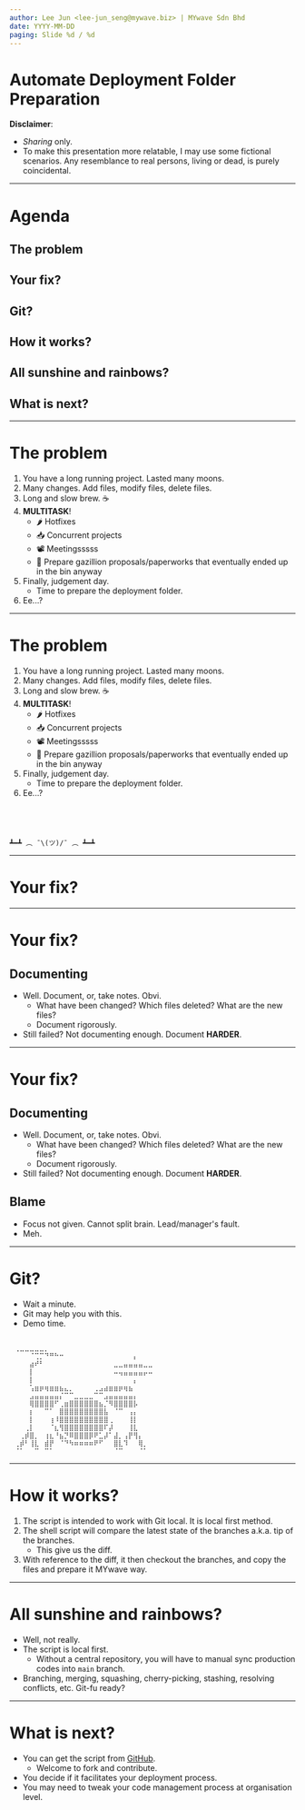 ```yaml
---
author: Lee Jun <lee-jun_seng@mywave.biz> | MYwave Sdn Bhd
date: YYYY-MM-DD
paging: Slide %d / %d
---
```


# Automate Deployment Folder Preparation

**Disclaimer**:

- *Sharing* only.
- To make this presentation more relatable, I may use some fictional scenarios. Any resemblance to real persons, living or dead, is purely coincidental.

---

# Agenda

## The problem

## Your fix?

## Git?

## How it works?

## All sunshine and rainbows?

## What is next?

---

# The problem

1. You have a long running project. Lasted many moons.
2. Many changes. Add files, modify files, delete files.
3. Long and slow brew. ☕️
4. **MULTITASK**!
   - 🌶️ Hotfixes
   - 📥 Concurrent projects
   - 📽️ Meetingsssss
   - 📄 Prepare gazillion proposals/paperworks that eventually ended up in the bin anyway
5. Finally, judgement day.
   - Time to prepare the deployment folder.
6. Ee...?

---

# The problem

1. You have a long running project. Lasted many moons.
2. Many changes. Add files, modify files, delete files.
3. Long and slow brew. ☕️
4. **MULTITASK**!
   - 🌶️ Hotfixes
   - 📥 Concurrent projects
   - 📽️ Meetingsssss
   - 📄 Prepare gazillion proposals/paperworks that eventually ended up in the bin anyway
5. Finally, judgement day.
   - Time to prepare the deployment folder.
6. Ee...?

```




┻━┻ ︵ ¯\(ツ)/¯ ︵ ┻━┻
```

---

# Your fix?

---

# Your fix?

## Documenting

- Well. Document, or, take notes. Obvi.
  - What have been changed? Which files deleted? What are the new files?
  - Document rigorously.
- Still failed? Not documenting enough. Document **HARDER**.

---

# Your fix?

## Documenting

- Well. Document, or, take notes. Obvi.
  - What have been changed? Which files deleted? What are the new files?
  - Document rigorously.
- Still failed? Not documenting enough. Document **HARDER**.

## Blame

- Focus not given. Cannot split brain. Lead/manager's fault.
- Meh.

---

# Git?

- Wait a minute.
- Git may help you with this.
- Demo time.

```
⠀⠀⠀⠀⠀⠀⠀⠀⠀⠀⠀⠀⠀⠀⠀⠀⠀⠀⠀⠀⠀⠀⠀⠀⠀⠀⠀⠀⠀⠀
⠀⢀⣀⣀⣀⣀⣀⡀⠀⠀⠀⠀⠀⠀⠀⠀⠀⠀⠀⠀⠀⠀⠀⠀⠀⠀⠀⠀⠀⠀
⠀⠀⠀⠀⠈⢉⡉⠙⠛⠓⠒⠀⠀⠀⠀⠀⠀⠀⠀⠀⠀⠀⠀⠀⠀⡄⠀⠀⠀⠀
⠀⠀⠀⠀⣴⠞⠃⠀⠀⠀⠀⠀⠀⠀⠀⠀⠀⠀⠀⠀⠀⣀⣀⣤⣤⣤⣤⣀⣀⠀
⠀⠀⠀⠀⡇⠀⠀⠀⠀⠀⠀⠀⠀⠀⠀⠀⠀⠀⠀⠀⠀⠤⢤⣤⣤⣤⣤⡤⠤⠀
⠀⠀⠀⠀⡇⠀⠀⠀⠀⠀⠀⠀⠀⠀⠀⠀⠀⠀⠀⠀⠀⠀⠀⠀⠀⡄⠀⠀⠀⠀
⠀⠀⠀⠀⢡⣶⡶⢶⣶⣶⣦⣄⡀⠀⠀⠀⠀⢀⣠⣴⣶⣶⡶⢶⣦⠀⠀⠀⠀⠀
⠀⠀⠀⠀⣠⣤⣤⣤⣤⣤⡌⠉⠉⣀⣀⣀⣀⠉⠉⣠⣤⣤⣤⣤⣤⡄⠀⠀⠀⠀
⠀⠀⠀⠀⢿⣿⣿⣿⣿⠋⢀⣶⣿⣿⣿⣿⣿⣿⣦⡈⠻⣿⣿⣿⣿⡧⠀⠀⠀⠀
⠀⠀⠀⠀⡆⠀⠀⠉⠁⠀⣿⣿⣿⣿⣿⣿⣿⣿⣿⣧⠀⠈⠉⠀⢠⡄⠀⠀⠀⠀
⠀⠀⠀⠀⡇⠀⠀⠀⢰⠸⣿⣿⣿⣿⣿⣿⣿⣿⣿⣿⢀⠀⠀⠀⢸⡇⠀⠀⠀⠀
⠀⠀⠀⢀⡇⠀⠀⠀⠈⣆⢻⣿⣿⣿⣿⣿⣿⣿⣿⠏⡼⠀⠀⠀⢸⣇⠀⠀⠀⠀
⠀⠀⢀⡾⣿⡀⠀⢰⣆⠘⣦⡙⠿⣿⣿⣿⡿⠟⣁⡼⠁⣼⡀⢠⡟⢻⡄⠀⠀⠀
⠀⢀⡾⠃⢸⣇⠀⣾⡟⠀⠈⠙⠳⠶⠶⠶⠶⠟⠋⠀⠀⣿⣇⠹⠀⠀⢿⡀⠀⠀
⠀⠈⠁⠀⠀⠉⠀⠉⠁⠀⠀⠀⠀⠀⠀⠀⠀⠀⠀⠀⠀⠈⠉⠀⠀⠀⠈⠁⠀⠀
```

---

# How it works?

1. The script is intended to work with Git local. It is local first method.
1. The shell script will compare the latest state of the branches a.k.a. tip of the branches.
   - This give us the diff.
1. With reference to the diff, it then checkout the branches, and copy the files and prepare it MYwave way.

---

# All sunshine and rainbows?

- Well, not really.
- The script is local first.
  - Without a central repository, you will have to manual sync production codes into `main` branch.
- Branching, merging, squashing, cherry-picking, stashing, resolving conflicts, etc. Git-fu ready?

---

# What is next?

- You can get the script from [GitHub](https://github.com/lee-jun-seng/shell-prepare_deployment).
  - Welcome to fork and contribute.
- You decide if it facilitates your deployment process.
- You may need to tweak your code management process at organisation level.
